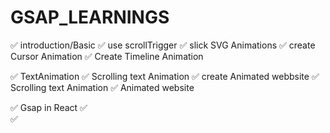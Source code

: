 # GSAP_LEARNINGS


✅ introduction/Basic
✅ use scrollTrigger
✅ slick SVG Animations 
✅  create Cursor Animation
✅  Create Timeline Animation

✅  TextAnimation
✅  Scrolling text Animation
✅  create Animated webbsite
✅  Scrolling text Animation
✅  Animated website

✅  Gsap in React
✅  
✅  